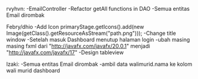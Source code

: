 rvyhvn:
-EmailController
-Refactor getAll functions in DAO
-Semua entitas Email dirombak

Febry/dhio
-Add Icon 
primaryStage.getIcons().add(new Image(getClass().getResourceAsStream("path.png")));
-Change title window
-Setelah masuk Dashboard menutup halaman login
-ubah masing masing fxml dari "http://javafx.com/javafx/20.0.1" menjadi "http://javafx.com/javafx/17"
-Design tableview

Izaki:
-Semua entitas Email dirombak
-ambil data walimurid.nama ke kolom wali murid dashboard

